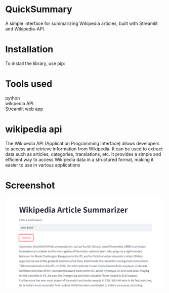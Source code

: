 # QuickSummary
A simple interface for summarizing Wikipedia articles, built with Streamlit and Wikipedia-API.

# Installation
To install the library, use pip:

# Tools used
python<br>
wikipedia API<br>
Streamlit web app<br>

# wikipedia api
The Wikipedia API (Application Programming Interface) allows developers to access and retrieve information from Wikipedia. It can be used to extract data such as articles, categories, translations, etc. It provides a simple and efficient way to access Wikipedia data in a structured format, making it easier to use in various applications

# Screenshot
![result](https://github.com/Sanketarali/QuickSummary/blob/main/Screenshot%20(2352).png)
